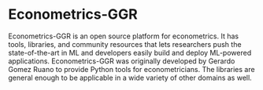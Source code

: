 # Econometrics-GGR
Econometrics-GGR is an open source platform for econometrics. It has tools, libraries, and community resources that lets researchers push the state-of-the-art in ML and developers easily build and deploy ML-powered applications.  Econometrics-GGR was originally developed by Gerardo Gomez Ruano to provide Python tools for econometricians. The libraries are general enough to be applicable in a wide variety of other domains as well.
